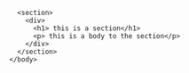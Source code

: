 <DOCTYPE html>
  <html>
    <head>
      <meta charset="utf-s">
      <meta name="viewport" content="width=device-width, initial-scale=1">
                                     <title> My first website </title>
    </head>
    <body>
      
      <section>
        <div>
          <h1> this is a section</h1>
          <p> this is a body to the section</p>
        </div>
      </section>
    </body>
  </html>
